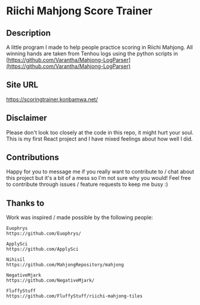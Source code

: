 # Riichi Mahjong Score Trainer

## Description

A little program I made to help people practice scoring in Riichi Mahjong. All winning hands are taken from Tenhou logs using the python scripts in [https://github.com/Varantha/Mahjong-LogParser](https://github.com/Varantha/Mahjong-LogParser)


## Site URL

https://scoringtrainer.konbamwa.net/

## Disclaimer

Please don't look too closely at the code in this repo, it might hurt your soul. This is my first React project and I have mixed feelings about how well I did. 


## Contributions

Happy for you to message me if you really want to contribute to / chat about this project but it's a bit of a mess so I'm not sure why you would! 
Feel free to contribute through issues / feature requests to keep me busy :)

## Thanks to 
Work was inspired / made possible by the following people:
```
Euophrys
https://github.com/Euophrys/

ApplySci
https://github.com/ApplySci

Nihisil
https://github.com/MahjongRepository/mahjong

NegativeMjark
https://github.com/NegativeMjark/

FluffyStuff
https://github.com/FluffyStuff/riichi-mahjong-tiles
```

